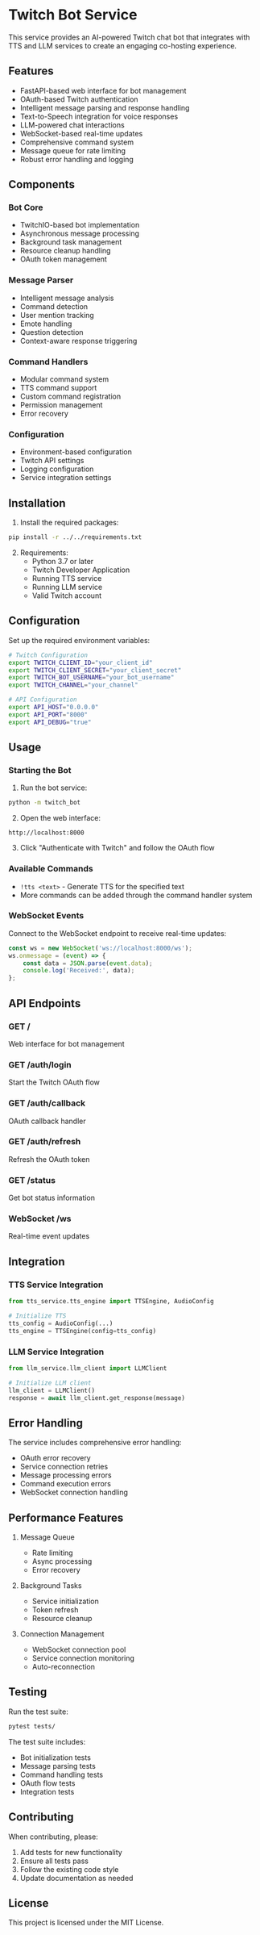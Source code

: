 # Twitch Bot Service

This service provides an AI-powered Twitch chat bot that integrates with TTS and LLM services to create an engaging co-hosting experience.

## Features

- FastAPI-based web interface for bot management
- OAuth-based Twitch authentication
- Intelligent message parsing and response handling
- Text-to-Speech integration for voice responses
- LLM-powered chat interactions
- WebSocket-based real-time updates
- Comprehensive command system
- Message queue for rate limiting
- Robust error handling and logging

## Components

### Bot Core
- TwitchIO-based bot implementation
- Asynchronous message processing
- Background task management
- Resource cleanup handling
- OAuth token management

### Message Parser
- Intelligent message analysis
- Command detection
- User mention tracking
- Emote handling
- Question detection
- Context-aware response triggering

### Command Handlers
- Modular command system
- TTS command support
- Custom command registration
- Permission management
- Error recovery

### Configuration
- Environment-based configuration
- Twitch API settings
- Logging configuration
- Service integration settings

## Installation

1. Install the required packages:
```bash
pip install -r ../../requirements.txt
```

2. Requirements:
   - Python 3.7 or later
   - Twitch Developer Application
   - Running TTS service
   - Running LLM service
   - Valid Twitch account

## Configuration

Set up the required environment variables:

```bash
# Twitch Configuration
export TWITCH_CLIENT_ID="your_client_id"
export TWITCH_CLIENT_SECRET="your_client_secret"
export TWITCH_BOT_USERNAME="your_bot_username"
export TWITCH_CHANNEL="your_channel"

# API Configuration
export API_HOST="0.0.0.0"
export API_PORT="8000"
export API_DEBUG="true"
```

## Usage

### Starting the Bot

1. Run the bot service:
```bash
python -m twitch_bot
```

2. Open the web interface:
```
http://localhost:8000
```

3. Click "Authenticate with Twitch" and follow the OAuth flow

### Available Commands

- `!tts <text>` - Generate TTS for the specified text
- More commands can be added through the command handler system

### WebSocket Events

Connect to the WebSocket endpoint to receive real-time updates:
```javascript
const ws = new WebSocket('ws://localhost:8000/ws');
ws.onmessage = (event) => {
    const data = JSON.parse(event.data);
    console.log('Received:', data);
};
```

## API Endpoints

### GET /
Web interface for bot management

### GET /auth/login
Start the Twitch OAuth flow

### GET /auth/callback
OAuth callback handler

### GET /auth/refresh
Refresh the OAuth token

### GET /status
Get bot status information

### WebSocket /ws
Real-time event updates

## Integration

### TTS Service Integration
```python
from tts_service.tts_engine import TTSEngine, AudioConfig

# Initialize TTS
tts_config = AudioConfig(...)
tts_engine = TTSEngine(config=tts_config)
```

### LLM Service Integration
```python
from llm_service.llm_client import LLMClient

# Initialize LLM client
llm_client = LLMClient()
response = await llm_client.get_response(message)
```

## Error Handling

The service includes comprehensive error handling:
- OAuth error recovery
- Service connection retries
- Message processing errors
- Command execution errors
- WebSocket connection handling

## Performance Features

1. Message Queue
   - Rate limiting
   - Async processing
   - Error recovery

2. Background Tasks
   - Service initialization
   - Token refresh
   - Resource cleanup

3. Connection Management
   - WebSocket connection pool
   - Service connection monitoring
   - Auto-reconnection

## Testing

Run the test suite:
```bash
pytest tests/
```

The test suite includes:
- Bot initialization tests
- Message parsing tests
- Command handling tests
- OAuth flow tests
- Integration tests

## Contributing

When contributing, please:
1. Add tests for new functionality
2. Ensure all tests pass
3. Follow the existing code style
4. Update documentation as needed

## License

This project is licensed under the MIT License. 